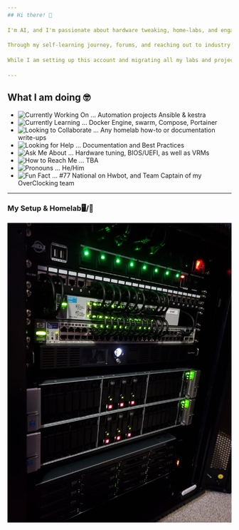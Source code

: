 ```yaml
---
## Hi there! 👋

I'm AI, and I'm passionate about hardware tweaking, home-labs, and engaging in conversations with IT pros and Homelab enthusiasts alike and aiding in help where ever I can. 

Through my self-learning journey, forums, and reaching out to industry leaders, I seek to grow and validate my understanding with large communities. I write tutorials and detailed guides on complex topics in an easy-to-understand format for like-minded professionals. Whether you're a tech enthusiast or just someone curious about IT, let's have a conversation. My content offers valuable insights and practical knowledge that I have gathered by reading thousands of hours of wikis, documentation, and reaching out to vendors or project support teams while performing configurations.

While I am setting up this account and migrating all my labs and projects from OneNote, here is a link to some of the documentation, configurations, and deployments I have performed professionally. [Link]

---
```

## What I am doing 🤓

- ![Currently Working On](https://img.shields.io/badge/-I’m%20currently%20working%20on-blue) ... Automation projects Ansible & kestra
- ![Currently Learning](https://img.shields.io/badge/-I’m%20currently%20learning-blue) ... Docker Engine, swarm, Compose, Portainer
- ![Looking to Collaborate](https://img.shields.io/badge/-I’m%20looking%20to%20collaborate%20on-blue) ... Any homelab how-to or documentation write-ups
- ![Looking for Help](https://img.shields.io/badge/-I’m%20looking%20for%20help%20with-blue) ... Documentation and Best Practices
- ![Ask Me About](https://img.shields.io/badge/-Ask%20me%20about-blue) ... Hardware tuning, BIOS/UEFI, as well as VRMs
- ![How to Reach Me](https://img.shields.io/badge/-How%20to%20reach%20me-blue) ... TBA
- ![Pronouns](https://img.shields.io/badge/-Pronouns-blue) ... He/Him
- ![Fun Fact](https://img.shields.io/badge/-Fun%20fact-blue) ... #77 National on Hwbot, and Team Captain of my OverClocking team
---

### My Setup & Homelab🖥️/🥼

<img src="https://github.com/Sh3llSh0cker/Sh3llSh0cker/raw/main/clockwerk.png.jpg" alt="Profile Image" width="600"/>
